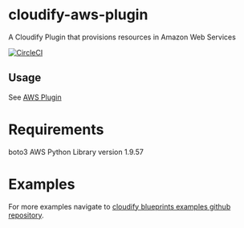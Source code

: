cloudify-aws-plugin
===================

A Cloudify Plugin that provisions resources in Amazon Web Services

[![CircleCI](https://circleci.com/gh/cloudify-cosmo/cloudify-aws-plugin.svg?style=shield&circle-token=cad0039061d763209714b1728f4e28453e0c56a8)](https://circleci.com/gh/cloudify-cosmo/cloudify-aws-plugin)

## Usage
See [AWS Plugin](http://docs.getcloudify.org/latest/plugins/aws/)


# Requirements
boto3 AWS Python Library version 1.9.57

# Examples
For more examples navigate to [cloudify blueprints examples github repository](https://github.com/cloudify-community/blueprint-examples/).
